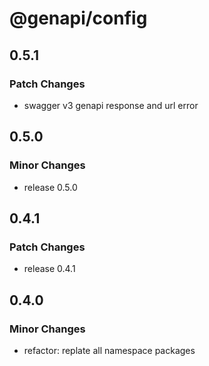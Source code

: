 # @genapi/config

## 0.5.1

### Patch Changes

- swagger v3 genapi response and url error

## 0.5.0

### Minor Changes

- release 0.5.0

## 0.4.1

### Patch Changes

- release 0.4.1

## 0.4.0

### Minor Changes

- refactor: replate all namespace packages
